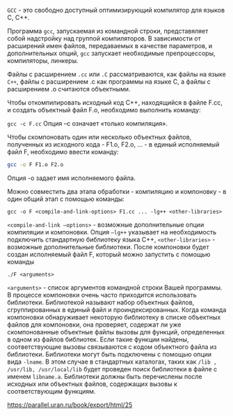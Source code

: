 `GСС` - это свободно доступный оптимизирующий компилятор для языков C, C++.

Программа `gcc`, запускаемая из командной строки, представяляет собой надстройку над группой компиляторов. В зависимости от расширений имен файлов, передаваемых в качестве параметров, и дополнительных опций, `gcc`  запускает необходимые препроцессоры, компиляторы, линкеры.

Файлы с расширением `.cc` или `.C` рассматриваются, как файлы на языке `C++`, файлы с расширением .c как программы на языке C, а файлы c расширением .o считаются объектными.
 
Чтобы откомпилировать исходный код C++, находящийся в файле F.cc, и создать объектный файл F.o, необходимо выполнить команду:

`gcc -c F.cc`
Опция –c означает «только компиляция».

Чтобы скомпоновать один или несколько объектных файлов, полученных из исходного кода - F1.o, F2.o, ... - в единый исполняемый файл F, необходимо ввести команду:


```bash
gcc -o F F1.o F2.o
```

Опция -o задает имя исполняемого файла.

Можно совместить два этапа обработки - компиляцию и компоновку - в один общий этап с помощью команды:


```
gcc -o F <compile-and-link-options> F1.cc ... -lg++ <other-libraries>
```


`<compile-and-link –options>` - возможные дополнительные опции компиляции и компоновки. Опция `–lg++` указывает на необходимость подключить стандартную библиотеку языка С++, `<other-libraries>` - возможные дополнительные библиотеки.
После компоновки будет создан исполняемый файл F, который можно запустить с помощью команды


```
./F <arguments>
```

`<arguments>` - список аргументов командной строки Вашей программы.
В процессе компоновки очень часто приходится использовать библиотеки. Библиотекой называют набор объектных файлов, сгруппированных в единый файл и проиндексированных. Когда команда компоновки обнаруживает некоторую библиотеку в списке объектных файлов для компоновки, она проверяет, содержат ли уже скомпонованные объектные файлы вызовы для функций, определенных в одном из файлов библиотек. Если такие функции найдены, соответствующие вызовы связываются с кодом объектного файла из библиотеки. Библиотеки могут быть подключены с помощью опции вида `-lname`. В этом случае в стандартных каталогах, таких как `/lib , /usr/lib, /usr/local/lib` будет проведен поиск библиотеки в файле с именем `libname.a`. Библиотеки должны быть перечислены после исходных или объектных файлов, содержащих вызовы к соответствующим функциям.

https://parallel.uran.ru/book/export/html/25

